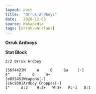 ```yaml
---
layout: post
title:  "Orruk Ardboys"
date:   2020-12-05
source: Wahapedia
tags: [orruk-warclans]
---
```


**Orruk Ardboys**

**Stat Block**
```
2/2 Orruk Ardboy
```

```
[56f442]M     W     B     Sa    [-]
4"    2     6     4+    
[e85545]Weapons[-]
[c6c930]Ardboy Choppas[-]
1"     A:2    H:3+   W:3+   R:-1   D:1   
```


